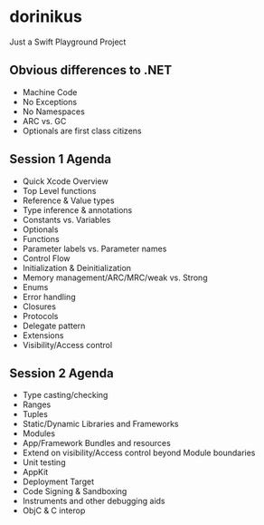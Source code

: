 # dorinikus

Just a Swift Playground Project

## Obvious differences to .NET
* Machine Code
* No Exceptions
* No Namespaces
* ARC vs. GC
* Optionals are first class citizens

## Session 1 Agenda
* Quick Xcode Overview
* Top Level functions
* Reference & Value types
* Type inference & annotations
* Constants vs. Variables
* Optionals
* Functions
* Parameter labels vs. Parameter names
* Control Flow
* Initialization & Deinitialization
* Memory management/ARC/MRC/weak vs. Strong
* Enums
* Error handling
* Closures
* Protocols
* Delegate pattern
* Extensions
* Visibility/Access control

## Session 2 Agenda
* Type casting/checking
* Ranges
* Tuples
* Static/Dynamic Libraries and Frameworks
* Modules
* App/Framework Bundles and resources
* Extend on visibility/Access control beyond Module boundaries
* Unit testing
* AppKit
* Deployment Target
* Code Signing & Sandboxing
* Instruments and other debugging aids
* ObjC & C interop
